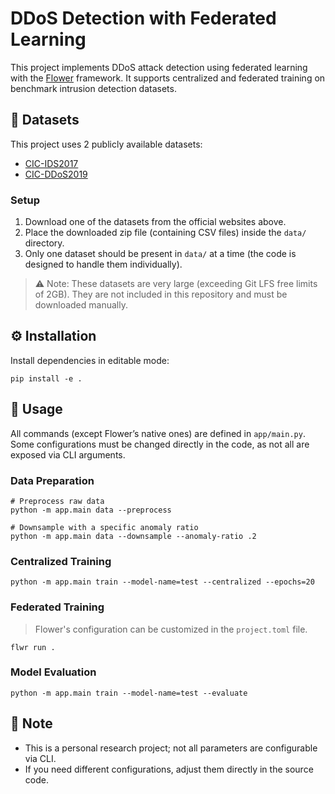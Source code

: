 # DDoS Detection with Federated Learning

This project implements DDoS attack detection using federated learning with the [Flower](https://flower.ai/) framework. It supports centralized and federated training on benchmark intrusion detection datasets.

## 📂 Datasets

This project uses 2 publicly available datasets:

- [CIC-IDS2017](https://www.unb.ca/cic/datasets/ids-2017.html)
- [CIC-DDoS2019](https://www.unb.ca/cic/datasets/ddos-2019.html)

### Setup

1. Download one of the datasets from the official websites above.
2. Place the downloaded zip file (containing CSV files) inside the `data/` directory.
3. Only one dataset should be present in `data/` at a time (the code is designed to handle them individually).

> ⚠️ Note: These datasets are very large (exceeding Git LFS free limits of 2GB). They are not included in this repository and must be downloaded manually.

## ⚙️ Installation

Install dependencies in editable mode:

```
pip install -e .
```

## 🚀 Usage

All commands (except Flower’s native ones) are defined in `app/main.py`.
Some configurations must be changed directly in the code, as not all are exposed via CLI arguments.

### Data Preparation

```
# Preprocess raw data
python -m app.main data --preprocess

# Downsample with a specific anomaly ratio
python -m app.main data --downsample --anomaly-ratio .2
```

### Centralized Training

```
python -m app.main train --model-name=test --centralized --epochs=20
```

### Federated Training

> Flower's configuration can be customized in the `project.toml` file.

```
flwr run .
```

### Model Evaluation

```
python -m app.main train --model-name=test --evaluate
```

## 📌 Note

- This is a personal research project; not all parameters are configurable via CLI.
- If you need different configurations, adjust them directly in the source code.
